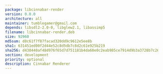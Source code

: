 ```yaml
---
package: libcinnabar-render
version: 0.0.0
architecture: all
maintainer: tumblegamer@gmail.com
depends: libsdl2-2.0-0, libglew2.1, libassimp5
filename: libcinnabar-render.deb
size: 92960
md5sum: d8c61f7f87facad320dd9c9612e5ee8b
sha1: 631451ed00f2d44e52c8d5db7c8d2c61e925b219
sha256: d430440af48d976f65d7d751181b4da60e0c2eab985ce7914d9b3a3728b7c265
section: development
priority: optional
description: Cinnabar Renderer
---
```

